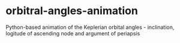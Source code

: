 # orbitral-angles-animation
Python-based animation of the Keplerian orbital angles - inclination, logitude of ascending node and argument of periapsis
